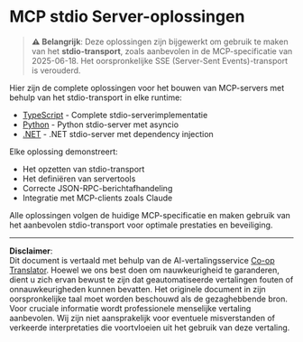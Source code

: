 <!--
CO_OP_TRANSLATOR_METADATA:
{
  "original_hash": "e378b47e0361b7a9b0dab7a0306878c8",
  "translation_date": "2025-08-26T20:02:25+00:00",
  "source_file": "03-GettingStarted/05-stdio-server/solution/README.md",
  "language_code": "nl"
}
-->
# MCP stdio Server-oplossingen

> **⚠️ Belangrijk**: Deze oplossingen zijn bijgewerkt om gebruik te maken van het **stdio-transport**, zoals aanbevolen in de MCP-specificatie van 2025-06-18. Het oorspronkelijke SSE (Server-Sent Events)-transport is verouderd.

Hier zijn de complete oplossingen voor het bouwen van MCP-servers met behulp van het stdio-transport in elke runtime:

- [TypeScript](../../../../../03-GettingStarted/05-stdio-server/solution/typescript) - Complete stdio-serverimplementatie
- [Python](../../../../../03-GettingStarted/05-stdio-server/solution/python) - Python stdio-server met asyncio
- [.NET](../../../../../03-GettingStarted/05-stdio-server/solution/dotnet) - .NET stdio-server met dependency injection

Elke oplossing demonstreert:
- Het opzetten van stdio-transport
- Het definiëren van servertools
- Correcte JSON-RPC-berichtafhandeling
- Integratie met MCP-clients zoals Claude

Alle oplossingen volgen de huidige MCP-specificatie en maken gebruik van het aanbevolen stdio-transport voor optimale prestaties en beveiliging.

---

**Disclaimer**:  
Dit document is vertaald met behulp van de AI-vertalingsservice [Co-op Translator](https://github.com/Azure/co-op-translator). Hoewel we ons best doen om nauwkeurigheid te garanderen, dient u zich ervan bewust te zijn dat geautomatiseerde vertalingen fouten of onnauwkeurigheden kunnen bevatten. Het originele document in zijn oorspronkelijke taal moet worden beschouwd als de gezaghebbende bron. Voor cruciale informatie wordt professionele menselijke vertaling aanbevolen. Wij zijn niet aansprakelijk voor eventuele misverstanden of verkeerde interpretaties die voortvloeien uit het gebruik van deze vertaling.